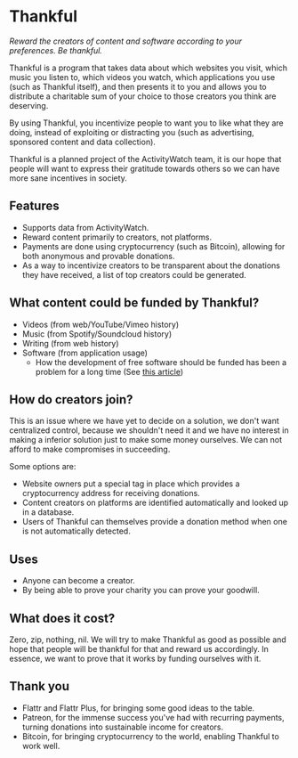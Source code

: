 Thankful
========

*Reward the creators of content and software according to your preferences. Be thankful.*

Thankful is a program that takes data about which websites you visit, which music you listen to, which videos you watch, which applications you use (such as Thankful itself), and then presents it to you and allows you to distribute a charitable sum of your choice to those creators you think are deserving.

By using Thankful, you incentivize people to want you to like what they are doing, instead of exploiting or distracting you (such as advertising, sponsored content and data collection).

Thankful is a planned project of the ActivityWatch team, it is our hope that people will want to express their gratitude towards others so we can have more sane incentives in society.

## Features

 - Supports data from ActivityWatch.
 - Reward content primarily to creators, not platforms.
 - Payments are done using cryptocurrency (such as Bitcoin), allowing for both anonymous and provable donations.
 - As a way to incentivize creators to be transparent about the donations they have received, a list of top creators could be generated.

## What content could be funded by Thankful?

 - Videos (from web/YouTube/Vimeo history)
 - Music (from Spotify/Soundcloud history)
 - Writing (from web history)
 - Software (from application usage)
   - How the development of free software should be funded has been a problem for a long time (See [this article](https://fosspost.org/opinions/people-be-thankful-for-free-software-developers))

## How do creators join?

This is an issue where we have yet to decide on a solution, we don't want centralized control, because we shouldn't need it and we have no interest in making a inferior solution just to make some money ourselves. We can not afford to make compromises in succeeding.

Some options are:

 - Website owners put a special tag in place which provides a cryptocurrency address for receiving donations.
 - Content creators on platforms are identified automatically and looked up in a database.
 - Users of Thankful can themselves provide a donation method when one is not automatically detected.

## Uses

 - Anyone can become a creator.
 - By being able to prove your charity you can prove your goodwill.

## What does it cost?

Zero, zip, nothing, nil. We will try to make Thankful as good as possible and hope that people will be thankful for that and reward us accordingly. In essence, we want to prove that it works by funding ourselves with it.

## Thank you

 - Flattr and Flattr Plus, for bringing some good ideas to the table.
 - Patreon, for the immense success you've had with recurring payments, turning donations into sustainable income for creators.
 - Bitcoin, for bringing cryptocurrency to the world, enabling Thankful to work well.

